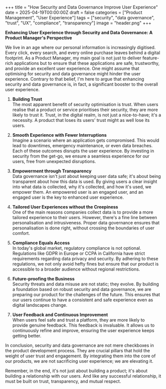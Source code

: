 +++
title = "How Security and Data Governance Improve User Experience"
date = 2025-04-19T00:00:00Z
draft = false
categories = ["Product Management", "User Experience"]
tags = ["security", "data governance", "trust", "UX", "compliance", "transparency"]
image = "header.png"
+++

**Enhancing User Experience through Security and Data Governance: A Product Manager's Perspective**

We live in an age where our personal information is increasingly digitised. Every click, every search, and every online purchase leaves behind a digital footprint. As a Product Manager, my main goal is not just to deliver feature-rich applications but to ensure that these applications are safe, trustworthy, and provide an excellent user experience. One might assume that optimising for security and data governance might hinder the user experience. Contrary to that belief, I'm here to argue that enhancing security and data governance is, in fact, a significant booster to the overall user experience.

1. **Building Trust**  
The most apparent benefit of security optimisation is trust. When users realise that a product or service prioritises their security, they are more likely to trust it. Trust, in the digital realm, is not just a nice-to-have; it's a necessity. A product that loses its users' trust might as well lose its users.

2. **Smooth Experience with Fewer Interruptions**  
Imagine a scenario where an application gets compromised. This would lead to downtimes, emergency maintenance, or even data breaches. Each of these outcomes disrupts the user experience. By investing in security from the get-go, we ensure a seamless experience for our users, free from unexpected disruptions.

3. **Empowerment through Transparency**  
Data governance isn't just about keeping user data safe; it's about being transparent about how this data is used. By giving users a clear insight into what data is collected, why it's collected, and how it's used, we empower them. An empowered user is an engaged user, and an engaged user is the key to enhanced user experience.

4. **Tailored User Experiences without the Creepiness**  
One of the main reasons companies collect data is to provide a more tailored experience to their users. However, there's a fine line between personalisation and intrusiveness. Proper data governance ensures that personalisation is done right, without crossing the boundaries of user comfort.

5. **Compliance Equals Access**  
In today's global market, regulatory compliance is not optional. Regulations like GDPR in Europe or CCPA in California have strict requirements regarding data privacy and security. By adhering to these regulations, we not only avoid hefty fines but ensure that our product is accessible to a broader audience without regional restrictions.

6. **Future-proofing the Business**  
Security threats and data misuse are not static; they evolve. By building a foundation based on robust security and data governance, we are preparing our product for the challenges of the future. This ensures that our users continue to have a consistent and safe experience even as digital landscapes change.

7. **User Feedback and Continuous Improvement**  
When users feel safe and trust a platform, they are more likely to provide genuine feedback. This feedback is invaluable. It allows us to continuously refine and improve, ensuring the user experience keeps getting better.

In conclusion, security and data governance are not mere checkboxes in the product development process. They are crucial pillars that hold the weight of user trust and engagement. By integrating them into the core of our products, we are not sacrificing user experience; we are elevating it.

Remember, in the end, it's not just about building a product; it's about building a relationship with our users. And like any successful relationship, it must be built on trust, transparency, and mutual respect.
